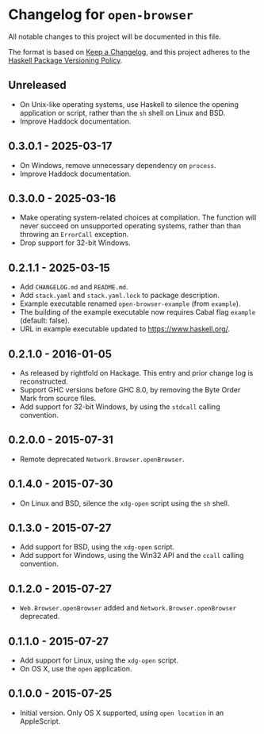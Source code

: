 # Changelog for `open-browser`

All notable changes to this project will be documented in this file.

The format is based on [Keep a Changelog](https://keepachangelog.com/en/1.0.0/),
and this project adheres to the
[Haskell Package Versioning Policy](https://pvp.haskell.org/).

## Unreleased

* On Unix-like operating systems, use Haskell to silence the opening
  application or script, rather than the `sh` shell on Linux and BSD.
* Improve Haddock documentation.

## 0.3.0.1 - 2025-03-17

* On Windows, remove unnecessary dependency on `process`.
* Improve Haddock documentation.

## 0.3.0.0 - 2025-03-16

* Make operating system-related choices at compilation. The function will never
  succeed on unsupported operating systems, rather than than throwing an
  `ErrorCall` exception.
* Drop support for 32-bit Windows.

## 0.2.1.1 - 2025-03-15

* Add `CHANGELOG.md` and `README.md`.
* Add `stack.yaml` and `stack.yaml.lock` to package description.
* Example executable renamed `open-browser-example` (from `example`).
* The building of the example executable now requires Cabal flag `example`
  (default: false).
* URL in example executable updated to https://www.haskell.org/.

## 0.2.1.0 - 2016-01-05

* As released by rightfold on Hackage. This entry and prior change log is
  reconstructed.
* Support GHC versions before GHC 8.0, by removing the Byte Order Mark from
  source files.
* Add support for 32-bit Windows, by using the `stdcall` calling convention.

## 0.2.0.0 - 2015-07-31

* Remote deprecated `Network.Browser.openBrowser`.

## 0.1.4.0 - 2015-07-30

* On Linux and BSD, silence the `xdg-open` script using the `sh` shell.

## 0.1.3.0 - 2015-07-27

* Add support for BSD, using the `xdg-open` script.
* Add support for Windows, using the Win32 API and the `ccall` calling
  convention.

## 0.1.2.0 - 2015-07-27

* `Web.Browser.openBrowser` added and `Network.Browser.openBrowser` deprecated.

## 0.1.1.0 - 2015-07-27

* Add support for Linux, using the `xdg-open` script.
* On OS X, use the `open` application.

## 0.1.0.0 - 2015-07-25

* Initial version. Only OS X supported, using `open location` in an AppleScript.
